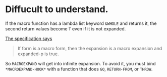 # Diffucult to understand.

If the macro function has a lambda list keyword `&WHOLE` and returns it, the second return values become `T` even if it is not expanded.

[The specification says](http://www.lispworks.com/documentation/HyperSpec/Body/f_mexp_.htm)

> If form is a macro form, then the expansion is a macro expansion and expanded-p is true.

So `MACROEXPAND` will get into infinite expansion.
To avoid it, you must bind `*MACROEXPAND-HOOK*` with a function that does `GO`, `RETURN-FROM`, or `THROW`.
